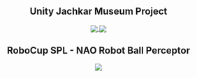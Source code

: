 <h2 align="center"> Unity Jachkar Museum Project </h2>

<p align="center">
  <a href="https://github.com/AzcarGabriel/jachkar-museum">
    <img align="center" src="https://github-readme-stats.vercel.app/api/pin/?username=AzcarGabriel&repo=jachkar-museum&theme=gruvbox&hide_border=true" />
  </a>

  <a href="https://github.com/AzcarGabriel/jachkar-museum-asset-bundle-creator">
    <img align="center" src="https://github-readme-stats.vercel.app/api/pin/?username=AzcarGabriel&repo=jachkar-museum-asset-bundle-creator&theme=gruvbox&hide_border=true" />
  </a>
</p>

<!-- ---------------------------------------------------------------------------- -->

<h2 align="center"> RoboCup SPL - NAO Robot Ball Perceptor </h2>

<p align="center">
  <a href="https://github.com/uchile-robotics/nao-ball-perceptor-2016">
    <img align="center" src="https://github-readme-stats.vercel.app/api/pin/?username=uchile-robotics&repo=nao-ball-perceptor-2016&theme=gruvbox&hide_border=true" />
  </a>
</p>

<!-- ---------------------------------------------------------------------------- -->
